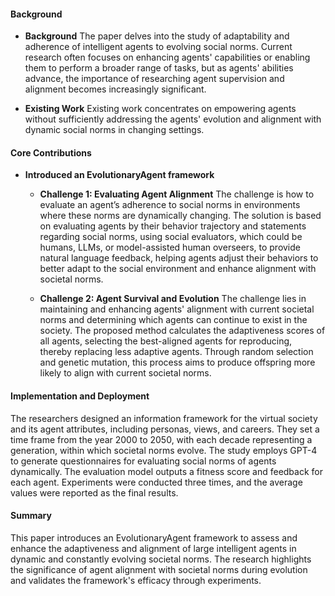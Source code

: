 #### Background
- **Background**
The paper delves into the study of adaptability and adherence of intelligent agents to evolving social norms. Current research often focuses on enhancing agents' capabilities or enabling them to perform a broader range of tasks, but as agents' abilities advance, the importance of researching agent supervision and alignment becomes increasingly significant.

- **Existing Work**
Existing work concentrates on empowering agents without sufficiently addressing the agents' evolution and alignment with dynamic social norms in changing settings.

#### Core Contributions
  - **Introduced an EvolutionaryAgent framework**
      - **Challenge 1: Evaluating Agent Alignment**
      The challenge is how to evaluate an agent’s adherence to social norms in environments where these norms are dynamically changing. The solution is based on evaluating agents by their behavior trajectory and statements regarding social norms, using social evaluators, which could be humans, LLMs, or model-assisted human overseers, to provide natural language feedback, helping agents adjust their behaviors to better adapt to the social environment and enhance alignment with societal norms.
        
      - **Challenge 2: Agent Survival and Evolution**
      The challenge lies in maintaining and enhancing agents' alignment with current societal norms and determining which agents can continue to exist in the society. The proposed method calculates the adaptiveness scores of all agents, selecting the best-aligned agents for reproducing, thereby replacing less adaptive agents. Through random selection and genetic mutation, this process aims to produce offspring more likely to align with current societal norms.

#### Implementation and Deployment
The researchers designed an information framework for the virtual society and its agent attributes, including personas, views, and careers. They set a time frame from the year 2000 to 2050, with each decade representing a generation, within which societal norms evolve. The study employs GPT-4 to generate questionnaires for evaluating social norms of agents dynamically. The evaluation model outputs a fitness score and feedback for each agent. Experiments were conducted three times, and the average values were reported as the final results.

#### Summary
This paper introduces an EvolutionaryAgent framework to assess and enhance the adaptiveness and alignment of large intelligent agents in dynamic and constantly evolving societal norms. The research highlights the significance of agent alignment with societal norms during evolution and validates the framework's efficacy through experiments.